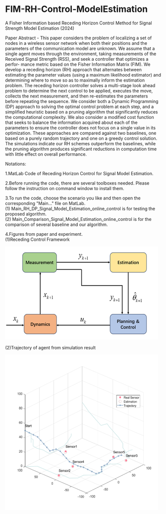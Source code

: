 # FIM-RH-Control-ModelEstimation
A Fisher Information based Receding Horizon Control Method for Signal Strength Model Estimation (2024)


Paper Abstract - 
This paper considers the problem of localizing a
set of nodes in a wireless sensor network when both their
positions and the parameters of the communication model
are unknown. We assume that a single agent moves through
the environment, taking measurements of the Received Signal
Strength (RSS), and seek a controller that optimizes a perfor-
mance metric based on the Fisher Information Matrix (FIM).
We develop a receding horizon (RH) approach that alternates
between estimating the parameter values (using a maximum
likelihood estimator) and determining where to move so as to
maximally inform the estimation problem. The receding horizon
controller solves a multi-stage look ahead problem to determine
the next control to be applied, executes the move, collects
the next measurement, and then re-estimates the parameters
before repeating the sequence. We consider both a Dynamic
Programming (DP) approach to solving the optimal control
problem at each step, and a simplified heuristic based on a
pruning algorithm that significantly reduces the computational
complexity. We also consider a modified cost function that
seeks to balance the information acquired about each of the
parameters to ensure the controller does not focus on a single
value in its optimization. These approaches are compared
against two baselines, one based on a purely random trajectory
and one on a greedy control solution. The simulations indicate
our RH schemes outperform the baselines, while the pruning
algorithm produces significant reductions in computation time
with little effect on overall performance.


Notations:

1.MatLab Code of Receding Horizon Control for Signal Model Estimation.

2.Before running the code, there are several toolboxes needed. Please follow the instruction on command window to install them.

3.To run the code, choose the scenario you like and then open the corresponding "Main..." file on MatLab. <br />
(1) Main_RH_DP_Signal_Model_Estimation_online_control is for testing the proposed algorithm. <br />
(2) Main_Comparison_Signal_Model_Estimation_online_control is for the comparison of several baseline and our algorithm.


4.Figures from paper and experiment. <br />
(1)Receding Control Framework
<div style="display:flex">
     <div style="flex:1;padding-right:10px;">
          <img src="figures/1_online-controler.png" width="500" height="300"/>
     </div>
</div>

(2)Trajectory of agent from simulation result <br />
<div style="display:flex">
     <div style="flex:1;padding-right:10px;">
          <img src="figures/2_DP_simulation.png" width="500" height="500"/>
     </div>
</div>

